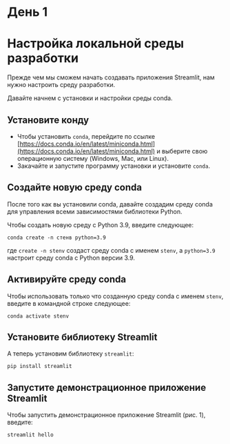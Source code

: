 # День 1

# Настройка локальной среды разработки

Прежде чем мы сможем начать создавать приложения Streamlit, нам нужно настроить среду разработки.

Давайте начнем с установки и настройки среды conda.

## Установите конду

- Чтобы установить `conda`, перейдите по ссылке [https://docs.conda.io/en/latest/miniconda.html](https://docs.conda.io/en/latest/miniconda.html) и выберите свою операционную систему (Windows, Mac, или Linux).
- Закачайте и запустите программу установки и установите `conda`.

## Создайте новую среду conda

После того как вы установили conda, давайте создадим среду conda для управления всеми зависимостями библиотеки Python.

Чтобы создать новую среду с Python 3.9, введите следующее:

`conda create -n стенв python=3.9`

где `create -n stenv` создаст среду conda с именем `stenv`, а `python=3.9` настроит среду conda с Python версии 3.9.

## Активируйте среду conda

Чтобы использовать только что созданную среду conda с именем `stenv`, введите в командной строке следующее:

`conda activate stenv`

## Установите библиотеку Streamlit

А теперь установим библиотеку `streamlit`:

`pip install streamlit`

## Запустите демонстрационное приложение Streamlit

Чтобы запустить демонстрационное приложение Streamlit (рис. 1), введите:

`streamlit hello`

